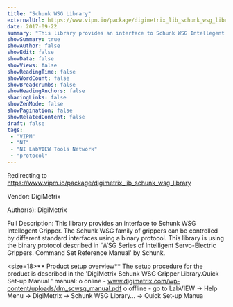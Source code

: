 ```yaml
---
title: "Schunk WSG Library"
externalUrl: https://www.vipm.io/package/digimetrix_lib_schunk_wsg_library
date: 2017-09-22
summary: "This library provides an interface to Schunk WSG Intellegent Gripper. You can use this library for FREE."
showSummary: true
showAuthor: false
showEdit: false
showData: false
showViews: false
showReadingTime: false
showWordCount: false
showBreadcrumbs: false
showHeadingAnchors: false
sharingLinks: false
showZenMode: false
showPagination: false
showRelatedContent: false
draft: false
tags:
 - "VIPM"
 - "NI"
 - "NI LabVIEW Tools Network"
 - "protocol"
---
```


Redirecting to https://www.vipm.io/package/digimetrix_lib_schunk_wsg_library

Vendor: DigiMetrix

Author(s): DigiMetrix
 
Full Description:
This library provides an interface to Schunk WSG Intellegent Gripper. 
The Schunk WSG family of grippers can be controlled by different standard interfaces using a binary protocol. This library is using the binary protocol described in 'WSG Series of Intelligent Servo-Electric Grippers. Command Set Reference Manual' by Schunk.

<size=18>** Product setup overview**</size>
The setup procedure for the product is described in the 'DigiMetrix Schunk WSG Gripper Library.Quick Set-up Manual ' manual:
o	online - www.digimetrix.com/wp-content/uploads/dm_scwsg_manual.pdf
o	offline - go to LabVIEW -> Help Menu -> DigiMetrix -> Schunk WSG Library… -> Quick Set-up Manua